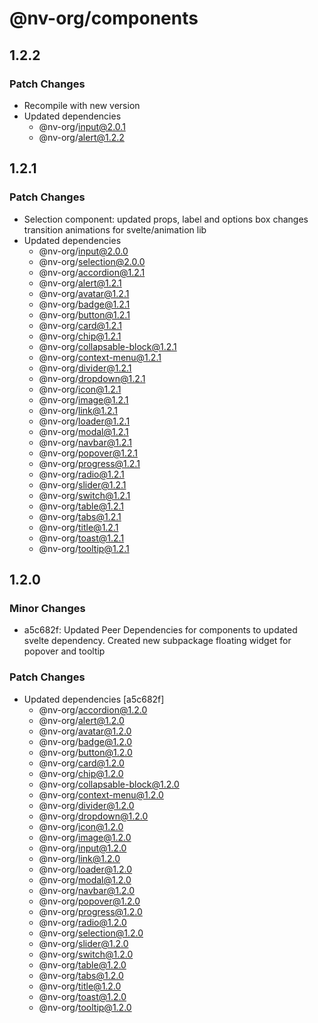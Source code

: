 # @nv-org/components

## 1.2.2

### Patch Changes

- Recompile with new version
- Updated dependencies
  - @nv-org/input@2.0.1
  - @nv-org/alert@1.2.2

## 1.2.1

### Patch Changes

- Selection component: updated props, label and options box changes transition animations for svelte/animation lib
- Updated dependencies
  - @nv-org/input@2.0.0
  - @nv-org/selection@2.0.0
  - @nv-org/accordion@1.2.1
  - @nv-org/alert@1.2.1
  - @nv-org/avatar@1.2.1
  - @nv-org/badge@1.2.1
  - @nv-org/button@1.2.1
  - @nv-org/card@1.2.1
  - @nv-org/chip@1.2.1
  - @nv-org/collapsable-block@1.2.1
  - @nv-org/context-menu@1.2.1
  - @nv-org/divider@1.2.1
  - @nv-org/dropdown@1.2.1
  - @nv-org/icon@1.2.1
  - @nv-org/image@1.2.1
  - @nv-org/link@1.2.1
  - @nv-org/loader@1.2.1
  - @nv-org/modal@1.2.1
  - @nv-org/navbar@1.2.1
  - @nv-org/popover@1.2.1
  - @nv-org/progress@1.2.1
  - @nv-org/radio@1.2.1
  - @nv-org/slider@1.2.1
  - @nv-org/switch@1.2.1
  - @nv-org/table@1.2.1
  - @nv-org/tabs@1.2.1
  - @nv-org/title@1.2.1
  - @nv-org/toast@1.2.1
  - @nv-org/tooltip@1.2.1

## 1.2.0

### Minor Changes

- a5c682f: Updated Peer Dependencies for components to updated svelte dependency. Created new subpackage floating widget for popover and tooltip

### Patch Changes

- Updated dependencies [a5c682f]
  - @nv-org/accordion@1.2.0
  - @nv-org/alert@1.2.0
  - @nv-org/avatar@1.2.0
  - @nv-org/badge@1.2.0
  - @nv-org/button@1.2.0
  - @nv-org/card@1.2.0
  - @nv-org/chip@1.2.0
  - @nv-org/collapsable-block@1.2.0
  - @nv-org/context-menu@1.2.0
  - @nv-org/divider@1.2.0
  - @nv-org/dropdown@1.2.0
  - @nv-org/icon@1.2.0
  - @nv-org/image@1.2.0
  - @nv-org/input@1.2.0
  - @nv-org/link@1.2.0
  - @nv-org/loader@1.2.0
  - @nv-org/modal@1.2.0
  - @nv-org/navbar@1.2.0
  - @nv-org/popover@1.2.0
  - @nv-org/progress@1.2.0
  - @nv-org/radio@1.2.0
  - @nv-org/selection@1.2.0
  - @nv-org/slider@1.2.0
  - @nv-org/switch@1.2.0
  - @nv-org/table@1.2.0
  - @nv-org/tabs@1.2.0
  - @nv-org/title@1.2.0
  - @nv-org/toast@1.2.0
  - @nv-org/tooltip@1.2.0
